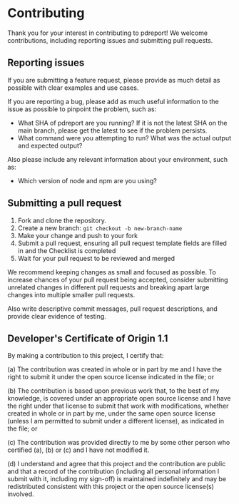 # Contributing

Thank you for your interest in contributing to pdreport! We welcome contributions, including reporting issues and submitting pull requests.

## Reporting issues

If you are submitting a feature request, please provide as much detail as possible with clear examples and use cases.

If you are reporting a bug, please add as much useful information to the issue as possible to pinpoint the problem, such as:

- What SHA of pdreport are you running? If it is not the latest SHA on the main branch, please get the latest to see if the problem persists.
- What command were you attempting to run? What was the actual output and expected output?

Also please include any relevant information about your environment, such as:

- Which version of node and npm are you using?

## Submitting a pull request

1. Fork and clone the repository.
2. Create a new branch: `git checkout -b new-branch-name`
3. Make your change and push to your fork
4. Submit a pull request, ensuring all pull request template fields are filled in and the Checklist is completed
5. Wait for your pull request to be reviewed and merged

We recommend keeping changes as small and focused as possible. To increase chances of your pull request being accepted, consider submitting unrelated changes in different pull requests and breaking apart large changes into multiple smaller pull requests.

Also write descriptive commit messages, pull request descriptions, and provide clear evidence of testing.

## Developer's Certificate of Origin 1.1

By making a contribution to this project, I certify that:

(a) The contribution was created in whole or in part by me and I
   have the right to submit it under the open source license
   indicated in the file; or

(b) The contribution is based upon previous work that, to the best
   of my knowledge, is covered under an appropriate open source
   license and I have the right under that license to submit that
   work with modifications, whether created in whole or in part
   by me, under the same open source license (unless I am
   permitted to submit under a different license), as indicated
   in the file; or

(c) The contribution was provided directly to me by some other
   person who certified (a), (b) or (c) and I have not modified
   it.

(d) I understand and agree that this project and the contribution
   are public and that a record of the contribution (including all
   personal information I submit with it, including my sign-off) is
   maintained indefinitely and may be redistributed consistent with
   this project or the open source license(s) involved.